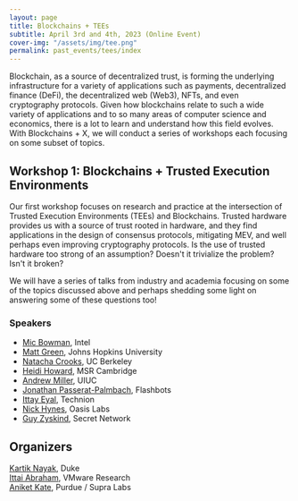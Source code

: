 ```yaml
---
layout: page
title: Blockchains + TEEs
subtitle: April 3rd and 4th, 2023 (Online Event)
cover-img: "/assets/img/tee.png"
permalink: past_events/tees/index
---
```


Blockchain, as a source of decentralized trust, is forming the underlying infrastructure for a variety of applications such as payments, decentralized finance (DeFi), the decentralized web (Web3), NFTs, and even cryptography protocols. Given how blockchains relate to such a wide variety of applications and to so many areas of computer science and economics, there is a lot to learn and understand how this field evolves. With Blockchains + X, we will conduct a series of workshops each focusing on some subset of topics.
    
## Workshop 1: Blockchains + Trusted Execution Environments
    
Our first workshop focuses on research and practice at the intersection of Trusted Execution Environments (TEEs) and Blockchains. Trusted hardware provides us with a source of trust rooted in hardware, and they find applications in the design of consensus protocols, mitigating MEV, and well perhaps even improving cryptography protocols. Is the use of trusted hardware too strong of an assumption? Doesn't it trivialize the problem? Isn't it broken?

We will have a series of talks from industry and academia focusing on some of the topics discussed above and perhaps shedding some light on answering some of these questions too!

### Speakers
- [Mic Bowman](https://www.intel.com/content/www/us/en/research/researchers/mic-bowman.html), Intel
- [Matt Green](https://isi.jhu.edu/~mgreen/), Johns Hopkins University
- [Natacha Crooks](https://nacrooks.github.io/), UC Berkeley
- [Heidi Howard](https://www.microsoft.com/en-us/research/people/heidihoward/), MSR Cambridge
- [Andrew Miller](https://soc1024.ece.illinois.edu/), UIUC
- [Jonathan Passerat-Palmbach](https://jopasser.at/), Flashbots
- [Ittay Eyal](https://webee.technion.ac.il/people/ittay/), Technion
- [Nick Hynes](https://www.linkedin.com/in/nhynes-/), Oasis Labs
- [Guy Zyskind](https://www.linkedin.com/in/gguyz/?originalSubdomain=il), Secret Network

## Organizers

[Kartik Nayak](https://users.cs.duke.edu/~kartik/), Duke  
[Ittai Abraham](https://research.vmware.com/researchers/ittai-abraham), VMware Research    
[Aniket Kate](https://www.cs.purdue.edu/homes/akate/), Purdue / Supra Labs
